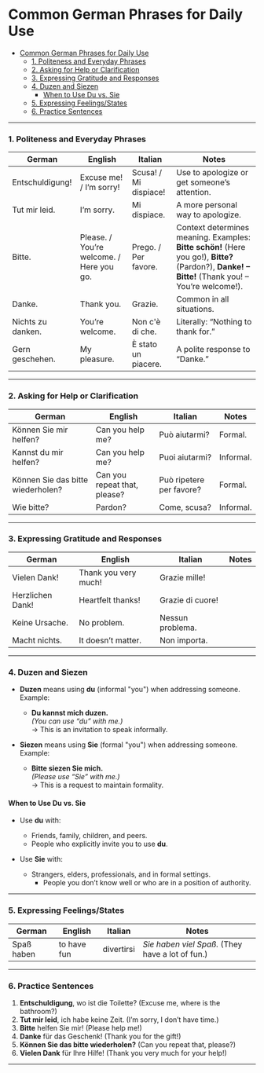 # Common German Phrases for Daily Use

- [Common German Phrases for Daily Use](#common-german-phrases-for-daily-use)
    - [1. Politeness and Everyday Phrases](#1-politeness-and-everyday-phrases)
    - [2. Asking for Help or Clarification](#2-asking-for-help-or-clarification)
    - [3. Expressing Gratitude and Responses](#3-expressing-gratitude-and-responses)
    - [4. Duzen and Siezen](#4-duzen-and-siezen)
      - [When to Use Du vs. Sie](#when-to-use-du-vs-sie)
    - [5. Expressing Feelings/States](#5-expressing-feelingsstates)
    - [6. Practice Sentences](#6-practice-sentences)

---

### 1. Politeness and Everyday Phrases

| **German**               | **English**               | **Italian**               | **Notes**                                   |  
|--------------------------|--------------------------|--------------------------|--------------------------------------------|  
| Entschuldigung!          | Excuse me! / I’m sorry!  | Scusa! / Mi dispiace!    | Use to apologize or get someone’s attention. |  
| Tut mir leid.            | I’m sorry.               | Mi dispiace.             | A more personal way to apologize.          |  
| Bitte.                   | Please. / You’re welcome. / Here you go. | Prego. / Per favore. | Context determines meaning. Examples: **Bitte schön!** (Here you go!), **Bitte?** (Pardon?), **Danke! – Bitte!** (Thank you! – You’re welcome!). |  
| Danke.                   | Thank you.               | Grazie.                  | Common in all situations.                  |  
| Nichts zu danken.        | You’re welcome.          | Non c'è di che.          | Literally: “Nothing to thank for.”         |  
| Gern geschehen.          | My pleasure.             | È stato un piacere.      | A polite response to “Danke.”              |  

---

### 2. Asking for Help or Clarification

| **German**               | **English**               | **Italian**               | **Notes**                                   |  
|--------------------------|--------------------------|--------------------------|--------------------------------------------|  
| Können Sie mir helfen?   | Can you help me?         | Può aiutarmi?            | Formal.                                    |  
| Kannst du mir helfen?    | Can you help me?         | Puoi aiutarmi?           | Informal.                                  |  
| Können Sie das bitte wiederholen? | Can you repeat that, please? | Può ripetere per favore? | Formal.                                    |  
| Wie bitte?               | Pardon?                  | Come, scusa?             | Informal.                                  |  

---

### 3. Expressing Gratitude and Responses

| **German**               | **English**               | **Italian**               | **Notes**                                   |  
|--------------------------|--------------------------|--------------------------|--------------------------------------------|  
| Vielen Dank!             | Thank you very much!     | Grazie mille!            |                                            |  
| Herzlichen Dank!         | Heartfelt thanks!        | Grazie di cuore!         |                                            |  
| Keine Ursache.           | No problem.              | Nessun problema.         |                                            |  
| Macht nichts.            | It doesn’t matter.       | Non importa.             |                                            |  

---

### 4. Duzen and Siezen

- **Duzen** means using **du** (informal "you") when addressing someone.  
  Example:  
  - **Du kannst mich duzen.**  
    *(You can use “du” with me.)*  
    → This is an invitation to speak informally.  

- **Siezen** means using **Sie** (formal "you") when addressing someone.  
  Example:  
  - **Bitte siezen Sie mich.**  
    *(Please use “Sie” with me.)*  
    → This is a request to maintain formality.  

#### When to Use Du vs. Sie

- Use **du** with:  
  - Friends, family, children, and peers.  
  - People who explicitly invite you to use **du**.  

- Use **Sie** with:  
  - Strangers, elders, professionals, and in formal settings.  
    - People you don’t know well or who are in a position of authority.  

---

### 5. Expressing Feelings/States

| **German**               | **English**               | **Italian**               | **Notes**                                   |
|--------------------------|--------------------------|--------------------------|--------------------------------------------|
| Spaß haben               | to have fun              | divertirsi               | *Sie haben viel Spaß.* (They have a lot of fun.) |

---

### 6. Practice Sentences

1. **Entschuldigung**, wo ist die Toilette? (Excuse me, where is the bathroom?)  
2. **Tut mir leid**, ich habe keine Zeit. (I’m sorry, I don’t have time.)  
3. **Bitte** helfen Sie mir! (Please help me!)  
4. **Danke** für das Geschenk! (Thank you for the gift!)  
5. **Können Sie das bitte wiederholen?** (Can you repeat that, please?)  
6. **Vielen Dank** für Ihre Hilfe! (Thank you very much for your help!)  

---
